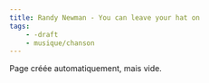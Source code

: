 ```yaml
---
title: Randy Newman - You can leave your hat on
tags:
    - -draft
    - musique/chanson
---
```


Page créée automatiquement, mais vide.
